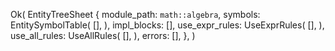 Ok(
    EntityTreeSheet {
        module_path: `math::algebra`,
        symbols: EntitySymbolTable(
            [],
        ),
        impl_blocks: [],
        use_expr_rules: UseExprRules(
            [],
        ),
        use_all_rules: UseAllRules(
            [],
        ),
        errors: [],
    },
)